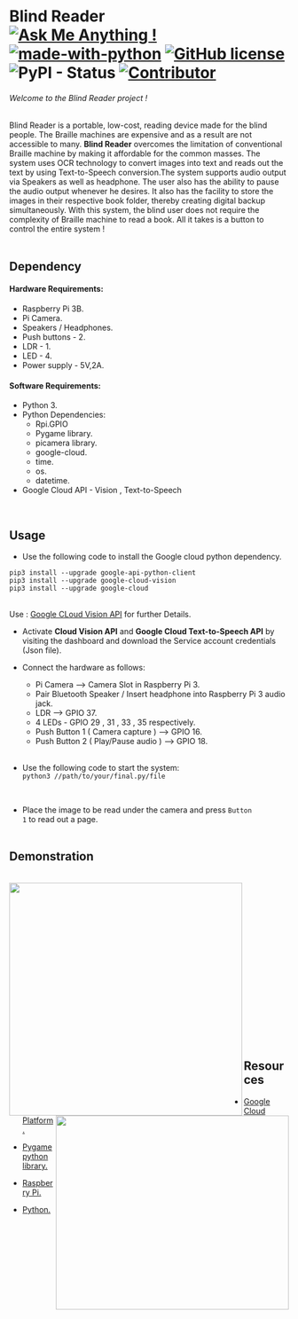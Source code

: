 
# Blind Reader &nbsp;&nbsp;&nbsp;&nbsp;&nbsp;&nbsp;&nbsp;&nbsp;&nbsp;&nbsp;&nbsp;&nbsp;&nbsp;&nbsp;&nbsp;&nbsp;&nbsp; [![Ask Me Anything !](https://img.shields.io/badge/Ask%20me-anything-1abc9c.svg?longCache=true&style=plastic)](mailto:dev.dibyo@gmail.com) [![made-with-python](https://img.shields.io/badge/Made%20with-Python-blue.svg?longCache=true&style=plastic)](https://www.python.org/) [![GitHub license](https://img.shields.io/github/license/Naereen/StrapDown.js.svg?longCache=true&style=plastic)](https://github.com/Naereen/StrapDown.js/blob/master/LICENSE)  ![PyPI - Status](https://img.shields.io/pypi/status/Django.svg?style=plastic) [![Contributor](https://img.shields.io/badge/Contributors-2-orange.svg?longCache=true&style=plastic)](https://github.com/boudhayan-dev/Blind-Reader-project/graphs/contributors)<br>

###### Welcome to the Blind Reader project !

 Blind Reader is a portable, low-cost, reading device made for the blind people. The Braille machines are expensive and as a result are not accessible to many. <strong>Blind Reader</strong> overcomes the limitation of conventional Braille machine by making it affordable for the common masses. The system uses OCR technology to convert images into text and reads out the text by using Text-to-Speech conversion.The system supports audio output via Speakers as well as headphone. The user also has the ability to pause the audio output whenever he desires. It also has the facility to store the images in their respective book folder, thereby creating digital backup simultaneously. With this system, the blind user does not require the complexity of Braille machine to read a book. All it takes is a button to control the entire system !
<br><br>

## Dependency

#### Hardware Requirements:

- Raspberry Pi 3B.
- Pi Camera.
- Speakers / Headphones.
- Push buttons - 2.
- LDR - 1.
- LED - 4.
- Power supply - 5V,2A.

#### Software Requirements:

- Python 3.
- Python Dependencies:
    - Rpi.GPIO
	- Pygame library.
	- picamera library.
	- google-cloud.
	- time.
	- os.
	- datetime.	
- Google Cloud API - Vision , Text-to-Speech

<br>

## Usage

- Use the following code to install the Google cloud python dependency.

```
pip3 install --upgrade google-api-python-client
pip3 install --upgrade google-cloud-vision
pip3 install --upgrade google-cloud 
```
<br>
	Use :  <a href="https://developers.google.com/api-client-library/python/apis/vision/v1">Google CLoud Vision API</a> for further Details.
<br>

- Activate <strong>Cloud Vision API</strong> and <strong>Google Cloud Text-to-Speech API</strong> by visiting the dashboard and download the Service account credentials (Json file).<br>

- Connect the hardware as follows:
	- Pi Camera --> Camera Slot in Raspberry Pi 3.
	- Pair Bluetooth Speaker / Insert headphone into Raspberry Pi 3 audio jack.
	- LDR --> GPIO 37.
	- 4 LEDs - GPIO 29 , 31 , 33 , 35 respectively.
	- Push Button 1 ( Camera capture ) --> GPIO 16.
	- Push Button 2 ( Play/Pause audio ) --> GPIO 18.
	<br>

- Use the following code to start the system:<br>
``` python3 //path/to/your/final.py/file ```
<br>

- Place the image to be read under the camera and press  <code>Button 1</code>  to read out a page.
<br><br>

## Demonstration
<br>
<img src="images/system1.jpg" width="420px" height="420px" align="left">
<img src="images/system2.jpg" width="420px" height="350px" align="right" >
<br><br><br><br><br><br><br><br><br><br><br><br><br><br><br><br><br>

## Resources

- [Google Cloud Platform.](https://cloud.google.com/python/docs/reference/)

- [Pygame python library.](https://www.pygame.org/news)

- [Raspberry Pi.](https://www.raspberrypi.org/)

- [Python.](https://www.python.org/)
<br><br>

